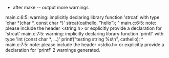 
* after make -- output more warnings

main.c:6:5: warning: implicitly declaring library function 'strcat' with type 'char *(char *, const char *)'
    strcat(cathello, "hello");
    ^
main.c:6:5: note: please include the header <string.h> or explicitly provide a declaration for 'strcat'
main.c:7:5: warning: implicitly declaring library function 'printf' with type 'int (const char *, ...)'
    printf("testing string %s\n", cathello);
    ^
main.c:7:5: note: please include the header <stdio.h> or explicitly provide a declaration for 'printf'
2 warnings generated.
